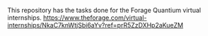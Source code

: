 This repository has the tasks done for the Forage Quantium virtual internships. 
https://www.theforage.com/virtual-internships/NkaC7knWtjSbi6aYv?ref=prR5ZzDXHp2aKueZM
